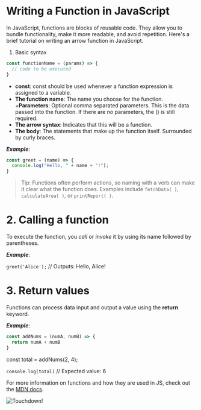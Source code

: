 # Writing a Function in JavaScript

In JavaScript, functions are blocks of reusable code. They allow you to bundle functionality, make it more readable, and avoid repetition. Here's a brief tutorial on writing an arrow function in JavaScript.

1. Basic syntax

```javascript 
const functionName = (params) => {
  // code to be executed
}
```

+ **const**: const should be used whenever a function expression is assigned to a variable.
+ **The function name**: The name you choose for the function.
+**Parameters**: Optional comma separated parameters. This is the data passed into the function. If there are no parameters, the () is still required.
+ **The arrow syntax**: Indicates that this will be a function.
+ **The body**: The statements that make up the function itself. Surrounded by curly braces.

***Example***:

```javaScript
const greet = (name) => {
  console.log("Hello, " + name + "!");
}
```

> Tip: Functions often perform actions, so naming with a verb can make it clear what the function does. Examples include `fetchData( )`, `calculateArea( )`, or `printReport( )`. 

# 2. Calling a function

To execute the function, you *call* or *invoke* it by using its name followed by parentheses.

***Example***:

`greet('Alice');` // Outputs: Hello, Alice!

# 3. Return values

Functions can process data input and output a value using the **return** keyword.

***Example***: 

```javaScript
const addNums = (numA, numB) => {
  return numA + numB
}
```

const total = addNums(2, 4);

`console.log(total)` // Expected value: 6

For more information on functions and how they are used in JS, check out the [MDN docs](https://developer.mozilla.org/en-US/docs/Web/JavaScript/Guide/Functions).

![Touchdown!](https://plus.unsplash.com/premium_photo-1675706227521-e6458d0bbc51?q=80&w=1227&auto=format&fit=crop&ixlib=rb-4.0.3&ixid=M3wxMjA3fDB8MHxwaG90by1wYWdlfHx8fGVufDB8fHx8fA%3D%3D)
